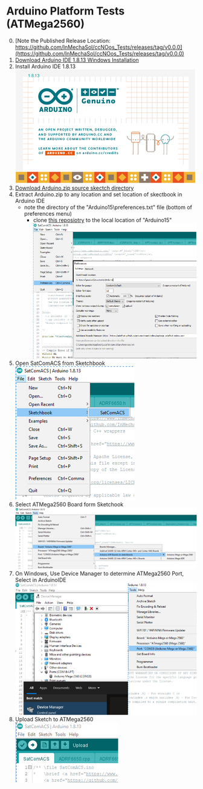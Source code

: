 # Arduino Platform Tests (ATMega2560)
0) [Note the Published Release Location: https://github.com/InMechaSol/ccNOos_Tests/releases/tag/v0.0.0](https://github.com/InMechaSol/ccNOos_Tests/releases/tag/v0.0.0)
1) [Download Arduino IDE 1.8.13 Windows Installation](https://github.com/InMechaSol/ccNOos_Tests/releases/download/v0.0.0/arduino-1.8.13-windows.exe)
2) Install Arduino IDE 1.8.13 
    ![Arduino IDE](https://github.com/InMechaSol/ccNOos/blob/main/docs/pngs/ArduinoIDEAbout.PNG)
3) [Download Arduino.zip source skectch directory](https://github.com/InMechaSol/ccNOos_Tests/releases/download/v0.0.0/Arduino.zip)
4) Extract Arduino.zip to any location and set location of skectbook in Arduino IDE
   - note the directory of the "Arduino15\preferences.txt" file (bottom of preferences menu)
     - clone [this reposiotry](https://github.com/GSE79/Arduino15) to the local location of "Arduino15"
   ![ArduinoIDE conf](https://github.com/InMechaSol/ccNOos/blob/main/docs/pngs/ArduinoIDEConfigure.PNG)
5) Open SatComACS from Sketchbook
   ![ArduinoIDE open](https://github.com/InMechaSol/ccNOos/blob/main/docs/pngs/ArduinoIDEOpenSketch.PNG)
6) Select ATMega2560 Board form Sketchook
    ![ArduinoIDE boardselect](https://github.com/InMechaSol/ccNOos/blob/main/docs/pngs/ArduinoIDE_BoardSelection.PNG)
7) On Windows, Use Device Manager to determine ATMega2560 Port, Select in ArduinoIDE
   ![ArduinoIDE portselect](https://github.com/InMechaSol/ccNOos/blob/main/docs/pngs/ArduinoIDE_PortSelection.PNG)
8) Upload Sketch to ATMega2560
    ![ArduinoIDE upload](https://github.com/InMechaSol/ccNOos/blob/main/docs/pngs/ArduinoIDE_Upload.PNG)
